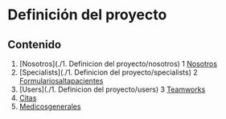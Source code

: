 # Definición del proyecto

## Contenido
1. [Nosotros](./1. Definicion del proyecto/nosotros)
   1 [Nosotros](./nosotros/nosotros.md)
2. [Specialists](./1. Definicion del proyecto/specialists)
   2 [Formulariosaltapacientes](./specialists/formulariosAltaPacientes.md)
3. [Users](./1. Definicion del proyecto/users)
   3 [Teamworks](./users/teamworks.md)
4. [Citas](./1.%20Definicion%20del%20proyecto/citas.md)
5. [Medicosgenerales](./1.%20Definicion%20del%20proyecto/medicosGenerales.md)